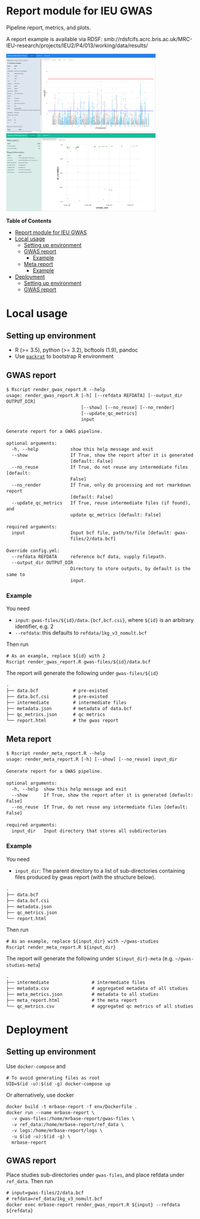# Report module for IEU GWAS

Pipeline report, metrics, and plots.

A report example is available via RDSF: smb://rdsfcifs.acrc.bris.ac.uk/MRC-IEU-research/projects/IEU2/P4/013/working/data/results/

<p float="centre">
  <img src="assets/mrbase-gwas-report.png" width="400" />
  <img src="assets/mrbase-meta-report.png" width="400" />
</p>

**Table of Contents**

- [Report module for IEU GWAS](#report-module-for-ieu-gwas)
- [Local usage](#local-usage)
    - [Setting up environment](#setting-up-environment)
    - [GWAS report](#gwas-report)
        - [Example](#example)
    - [Meta report](#meta-report)
        - [Example](#example-1)
- [Deployment](#deployment)
    - [Setting up environment](#setting-up-environment-1)
    - [GWAS report](#gwas-report-1)


# Local usage

## Setting up environment

- R (>= 3.5), python (>= 3.2), bcftools (1.9), pandoc
- Use [`packrat`](https://rstudio.github.io/packrat/) to bootstrap R environment

## GWAS report

```
$ Rscript render_gwas_report.R --help
usage: render_gwas_report.R [-h] [--refdata REFDATA] [--output_dir OUTPUT_DIR]
                            [--show] [--no_reuse] [--no_render]
                            [--update_qc_metrics]
                            input

Generate report for a GWAS pipeline.

optional arguments:
  -h, --help            show this help message and exit
  --show                If True, show the report after it is generated
                        [default: False]
  --no_reuse            If True, do not reuse any intermediate files [default:
                        False]
  --no_render           If True, only do processing and not rmarkdown report
                        [default: False]
  --update_qc_metrics   If True, reuse intermediate files (if found), and
                        update qc_metrics [default: False]

required arguments:
  input                 Input bcf file, path/to/file [default: gwas-
                        files/2/data.bcf]

Override config.yml:
  --refdata REFDATA     reference bcf data, supply filepath.
  --output_dir OUTPUT_DIR
                        Directory to store outputs, by default is the same to
                        input.
```

### Example

You need

- `input`: `gwas-files/${id}/data.{bcf,bcf.csi}`, where `${id}` is an arbitrary identifier, e.g. 2
- `--refdata`: this defaults to `refdata/1kg_v3_nomult.bcf`

Then run

```
# As an example, replace ${id} with 2
Rscript render_gwas_report.R gwas-files/${id}/data.bcf
```

The report will generate the following under `gwas-files/${id}`

```
.
├── data.bcf             # pre-existed
├── data.bcf.csi         # pre-existed
├── intermediate         # intermediate files
├── metadata.json        # metadata of data.bcf
├── qc_metrics.json      # qc metrics
└── report.html          # the gwas report
```

## Meta report

```
$ Rscript render_meta_report.R --help
usage: render_meta_report.R [-h] [--show] [--no_reuse] input_dir

Generate report for a GWAS pipeline.

optional arguments:
  -h, --help  show this help message and exit
  --show      If True, show the report after it is generated [default: False]
  --no_reuse  If True, do not reuse any intermediate files [default: False]

required arguments:
  input_dir   Input directory that stores all subdirectories

```

### Example

You need

- `input_dir`: The parent directory to a list of sub-directories containing
  files produced by gwas report (with the structure below).

```
.
├── data.bcf
├── data.bcf.csi
├── metadata.json
├── qc_metrics.json
└── report.html
```

Then run

```
# As an example, replace ${input_dir} with ~/gwas-studies
Rscript render_meta_report.R ${input_dir}
```

The report will generate the following under `${input_dir}-meta` (e.g. `~/gwas-studies-meta`)

```{r}
.
├── intermediate                # intermediate files
├── metadata.csv                # aggregated metadata of all studies
├── meta_metrics.json           # metadata to all studies
├── meta_report.html            # the meta report
└── qc_metrics.csv              # aggregated qc metrics of all studies
```

# Deployment

## Setting up environment

Use `docker-compose` and

```
# To avoid generating files as root
UID=$(id -u):$(id -g) docker-compose up
```

Or alternatively, use docker

```
docker build -t mrbase-report -f env/Dockerfile .
docker run --name mrbase-report \
  -v gwas-files:/home/mrbase-report/gwas-files \
  -v ref_data:/home/mrbase-report/ref_data \
  -v logs:/home/mrbase-report/logs \
  -u $(id -u):$(id -g) \
  mrbase-report
```

## GWAS report

Place studies sub-directories under `gwas-files`, and place refdata under `ref_data`. Then run

```
# input=gwas-files/2/data.bcf
# refdata=ref_data/1kg_v3_nomult.bcf
docker exec mrbase-report render_gwas_report.R ${input} --refdata ${refdata}
```
